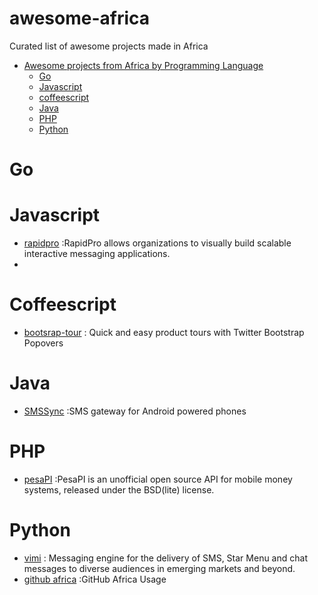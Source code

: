 # awesome-africa
Curated list of awesome projects made in Africa

- [Awesome projects from Africa by Programming Language]()
  - [ Go ](#go)
  - [ Javascript ](#javascript)
  - [coffeescript](#coffeescript)
  - [ Java ](#java)
  - [ PHP ](#PHP)
  - [ Python ](#python)

# Go

# Javascript

* [rapidpro](https://github.com/rapidpro/rapidpro) :RapidPro allows organizations to visually build scalable interactive messaging applications.
* 

# Coffeescript

* [bootsrap-tour](https://github.com/sorich87/bootstrap-tour) : Quick and easy product tours with Twitter Bootstrap Popovers


# Java
* [SMSSync](https://github.com/ushahidi/SMSSync) :SMS gateway for Android powered phones

# PHP
* [pesaPI](https://github.com/pluspeople/pesaPi) :PesaPI is an unofficial open source API for mobile money systems, released under the BSD(lite) license.

# Python
* [vimi](https://github.com/praekelt/vumi) : Messaging engine for the delivery of SMS, Star Menu and chat messages to diverse audiences in emerging markets and beyond.
* [github africa](https://github.com/codeafrica/github-africa) :GitHub Africa Usage
